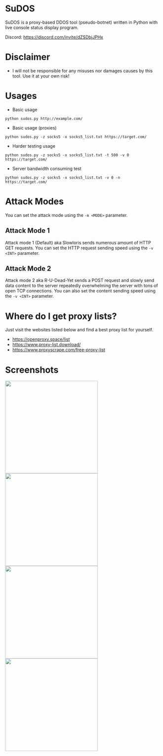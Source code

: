 # SuDOS

SuDOS is a proxy-based DDOS tool (pseudo-botnet) written in Python with live console status display program.

Discord: https://discord.com/invite/dZSDbjJPHx

# Disclaimer
- I will not be responsible for any misuses nor damages causes by this tool. Use it at your own risk!

# Usages
- Basic usage
```
python sudos.py http://example.com/
```
- Basic usage (proxies)
```
python sudos.py -z socks5 -x socks5_list.txt https://target.com/
```
- Harder testing usage
```
python sudos.py -z socks5 -x socks5_list.txt -t 500 -v 0 https://target.com/
```
- Server bandwidth consuming test
```
python sudos.py -z socks5 -x socks5_list.txt -v 0 -n https://target.com/
```

# Attack Modes
You can set the attack mode using the `-m <MODE>` parameter.

## Attack Mode 1
Attack mode 1 (Default) aka Slowloris sends numerous amount of HTTP GET requests. You can set the HTTP request sending speed using the `-v <INT>` parameter.

## Attack Mode 2
Attack mode 2 aka R-U-Dead-Yet sends a POST request and slowly send data content to the server repeatedly overwhelming the server with tons of open TCP connections. You can also set the content sending speed using the `-v <INT>` parameter.

# Where do I get proxy lists?
Just visit the websites listed below and find a best proxy list for yourself.
- https://openproxy.space/list
- https://www.proxy-list.download/
- https://www.proxyscrape.com/free-proxy-list

# Screenshots
<img src="https://raw.githubusercontent.com/lilmond/sudos/main/screenshots/sudos_6.png" width=300/>
<img src="https://raw.githubusercontent.com/lilmond/sudos/main/screenshots/sudos_1.jpg" width=300/>
<img src="https://raw.githubusercontent.com/lilmond/sudos/main/screenshots/sudos_5.jpg" width=300/>
<img src="https://raw.githubusercontent.com/lilmond/sudos/main/screenshots/sudos_4.png" width=300/>
